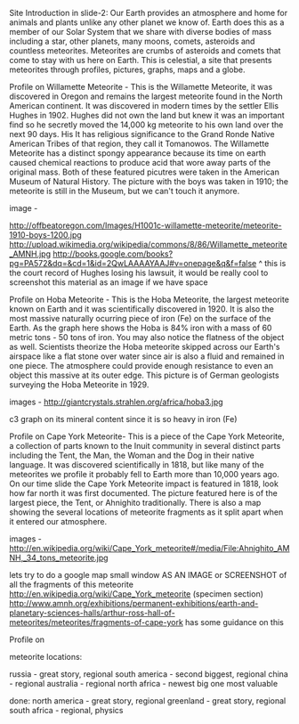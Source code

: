 
Site Introduction in slide-2:
Our Earth provides an atmosphere and home for animals and plants unlike any other planet we know of. Earth does this as a member of our Solar System that we share with diverse bodies of mass including a star, other planets, many moons, comets, asteroids and countless meteorites. Meteorites are crumbs of asteroids and comets that come to stay with us here on Earth. This is celestial, a site that presents meteorites through profiles, pictures, graphs, maps and a globe.

Profile on Willamette Meteorite -
This is the Willamette Meteorite, it was discovered in Oregon and remains the largest meteorite found in the North American continent. It was discovered in modern times by the settler Ellis Hughes in 1902. Hughes did not own the land but knew it was an important find so he secretly moved the 14,000 kg meteorite to his own land over the next 90 days. His It has religious significance to the Grand Ronde Native American Tribes of that region, they call it Tomanowos. The Willamette Meteorite has a distinct spongy appearance because its time on earth caused chemical reactions to produce acid that wore away parts of the original mass. Both of these featured picutres were taken in the American Museum of Natural History. The picture with the boys was taken in 1910; the meteorite is still in the Museum, but we can't touch it anymore.

image -

http://offbeatoregon.com/Images/H1001c-willamette-meteorite/meteorite-1910-boys-1200.jpg
http://upload.wikimedia.org/wikipedia/commons/8/86/Willamette_meteorite_AMNH.jpg
http://books.google.com/books?pg=PA572&dq=&cd=1&id=2QwLAAAAYAAJ#v=onepage&q&f=false
^ this is the court record of Hughes losing his lawsuit, it would be really cool to screenshot this material as an image if we have space


Profile on Hoba Meteorite -
 This is the Hoba Meteorite, the largest meteorite known on Earth and it was scientifically discovered in 1920. It is also the most massive naturally ocurring piece of iron (Fe) on the surface of the Earth. As the graph here shows the Hoba is 84% iron with a mass of 60 metric tons - 50 tons of iron. You may also notice the flatness of the object as well. Scientists theorize the Hoba meteorite skipped across our Earth's airspace like a flat stone over water since air is also a fluid and remained in one piece. The atmosphere could provide enough resistance to even an object this massive at its outer edge. This picture is of German geologists surveying the Hoba Meteorite in 1929.

images -
http://giantcrystals.strahlen.org/africa/hoba3.jpg

c3 graph on its mineral content since it is so heavy in iron (Fe)

Profile on Cape York Meteorite-
This is a piece of the Cape York Meteorite, a collection of parts known to the Inuit community in several distinct parts including the Tent, the Man, the Woman and the Dog in their native language. It was discovered scientifically in 1818, but like many of the meteorites we profile it probably fell to Earth more than 10,000 years ago. On our time slide the Cape York Meteorite impact is featured in 1818, look how far north it was first documented. The picture featured here is of the largest piece, the Tent, or Ahnighito traditionally. There is also a map showing the several locations of meteorite fragments as it split apart when it entered our atmosphere.

images -
http://en.wikipedia.org/wiki/Cape_York_meteorite#/media/File:Ahnighito_AMNH,_34_tons_meteorite.jpg

lets try to do a google map small window AS AN IMAGE or SCREENSHOT of all the fragments of this meteorite
http://en.wikipedia.org/wiki/Cape_York_meteorite (specimen section)
http://www.amnh.org/exhibitions/permanent-exhibitions/earth-and-planetary-sciences-halls/arthur-ross-hall-of-meteorites/meteorites/fragments-of-cape-york has some guidance on this

Profile on



meteorite locations:

russia - great story, regional
south america  - second biggest, regional
china - regional
australia - regional
north africa - newest big one
most valuable

done:
north america - great story, regional
greenland - great story, regional
south africa - regional, physics


